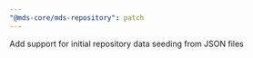 ```yaml
---
"@mds-core/mds-repository": patch
---
```


Add support for initial repository data seeding from JSON files
